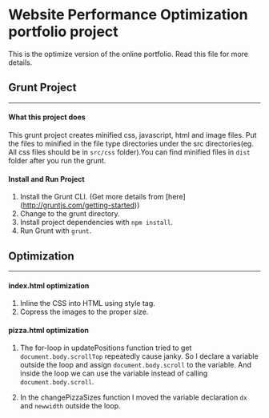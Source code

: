# Website Performance Optimization portfolio project

This is the optimize version of the online portfolio. Read this file for more details.

## Grunt Project
***

#### What this project does
This grunt project creates minified css, javascript, html and image files.
Put the files to minified in the file type directories under the src directories(eg. All css files should be in ```src/css``` folder).You can find minified files in ```dist``` folder after you run the grunt.

#### Install and Run Project
1. Install the Grunt CLI. (Get more details from [here] (http://gruntjs.com/getting-started))
2. Change to the grunt directory.
3. Install project dependencies with ```npm install```.
4. Run Grunt with ```grunt```. 

## Optimization
***

#### index.html optimization

1. Inline the CSS into HTML using style tag.
2. Copress the images to the proper size.

#### pizza.html optimization

1. The for-loop in updatePositions function tried to get ```document.body.scrollTop``` repeatedly cause janky. So I declare a variable outside the loop and assign ```document.body.scroll``` to the variable. And inside the loop we can use the variable instead of calling ```document.body.scroll```.

2. In the changePizzaSizes function I moved the variable declaration ```dx``` and ```newwidth``` outside the loop. 